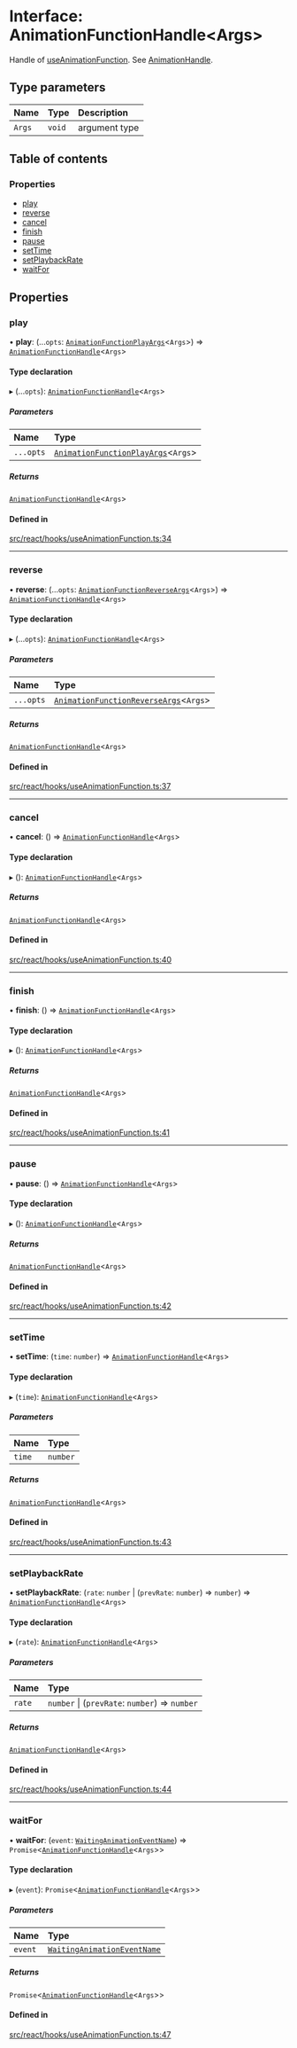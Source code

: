 # Interface: AnimationFunctionHandle<Args\>

Handle of [useAnimationFunction](../API.md#useanimationfunction). See [AnimationHandle](AnimationHandle.md).

## Type parameters

| Name | Type | Description |
| :------ | :------ | :------ |
| `Args` | `void` | argument type |

## Table of contents

### Properties

- [play](AnimationFunctionHandle.md#play)
- [reverse](AnimationFunctionHandle.md#reverse)
- [cancel](AnimationFunctionHandle.md#cancel)
- [finish](AnimationFunctionHandle.md#finish)
- [pause](AnimationFunctionHandle.md#pause)
- [setTime](AnimationFunctionHandle.md#settime)
- [setPlaybackRate](AnimationFunctionHandle.md#setplaybackrate)
- [waitFor](AnimationFunctionHandle.md#waitfor)

## Properties

### play

• **play**: (...`opts`: [`AnimationFunctionPlayArgs`](../API.md#animationfunctionplayargs)<`Args`\>) => [`AnimationFunctionHandle`](AnimationFunctionHandle.md)<`Args`\>

#### Type declaration

▸ (...`opts`): [`AnimationFunctionHandle`](AnimationFunctionHandle.md)<`Args`\>

##### Parameters

| Name | Type |
| :------ | :------ |
| `...opts` | [`AnimationFunctionPlayArgs`](../API.md#animationfunctionplayargs)<`Args`\> |

##### Returns

[`AnimationFunctionHandle`](AnimationFunctionHandle.md)<`Args`\>

#### Defined in

[src/react/hooks/useAnimationFunction.ts:34](https://github.com/inokawa/react-animatable/blob/8ca833b/src/react/hooks/useAnimationFunction.ts#L34)

___

### reverse

• **reverse**: (...`opts`: [`AnimationFunctionReverseArgs`](../API.md#animationfunctionreverseargs)<`Args`\>) => [`AnimationFunctionHandle`](AnimationFunctionHandle.md)<`Args`\>

#### Type declaration

▸ (...`opts`): [`AnimationFunctionHandle`](AnimationFunctionHandle.md)<`Args`\>

##### Parameters

| Name | Type |
| :------ | :------ |
| `...opts` | [`AnimationFunctionReverseArgs`](../API.md#animationfunctionreverseargs)<`Args`\> |

##### Returns

[`AnimationFunctionHandle`](AnimationFunctionHandle.md)<`Args`\>

#### Defined in

[src/react/hooks/useAnimationFunction.ts:37](https://github.com/inokawa/react-animatable/blob/8ca833b/src/react/hooks/useAnimationFunction.ts#L37)

___

### cancel

• **cancel**: () => [`AnimationFunctionHandle`](AnimationFunctionHandle.md)<`Args`\>

#### Type declaration

▸ (): [`AnimationFunctionHandle`](AnimationFunctionHandle.md)<`Args`\>

##### Returns

[`AnimationFunctionHandle`](AnimationFunctionHandle.md)<`Args`\>

#### Defined in

[src/react/hooks/useAnimationFunction.ts:40](https://github.com/inokawa/react-animatable/blob/8ca833b/src/react/hooks/useAnimationFunction.ts#L40)

___

### finish

• **finish**: () => [`AnimationFunctionHandle`](AnimationFunctionHandle.md)<`Args`\>

#### Type declaration

▸ (): [`AnimationFunctionHandle`](AnimationFunctionHandle.md)<`Args`\>

##### Returns

[`AnimationFunctionHandle`](AnimationFunctionHandle.md)<`Args`\>

#### Defined in

[src/react/hooks/useAnimationFunction.ts:41](https://github.com/inokawa/react-animatable/blob/8ca833b/src/react/hooks/useAnimationFunction.ts#L41)

___

### pause

• **pause**: () => [`AnimationFunctionHandle`](AnimationFunctionHandle.md)<`Args`\>

#### Type declaration

▸ (): [`AnimationFunctionHandle`](AnimationFunctionHandle.md)<`Args`\>

##### Returns

[`AnimationFunctionHandle`](AnimationFunctionHandle.md)<`Args`\>

#### Defined in

[src/react/hooks/useAnimationFunction.ts:42](https://github.com/inokawa/react-animatable/blob/8ca833b/src/react/hooks/useAnimationFunction.ts#L42)

___

### setTime

• **setTime**: (`time`: `number`) => [`AnimationFunctionHandle`](AnimationFunctionHandle.md)<`Args`\>

#### Type declaration

▸ (`time`): [`AnimationFunctionHandle`](AnimationFunctionHandle.md)<`Args`\>

##### Parameters

| Name | Type |
| :------ | :------ |
| `time` | `number` |

##### Returns

[`AnimationFunctionHandle`](AnimationFunctionHandle.md)<`Args`\>

#### Defined in

[src/react/hooks/useAnimationFunction.ts:43](https://github.com/inokawa/react-animatable/blob/8ca833b/src/react/hooks/useAnimationFunction.ts#L43)

___

### setPlaybackRate

• **setPlaybackRate**: (`rate`: `number` \| (`prevRate`: `number`) => `number`) => [`AnimationFunctionHandle`](AnimationFunctionHandle.md)<`Args`\>

#### Type declaration

▸ (`rate`): [`AnimationFunctionHandle`](AnimationFunctionHandle.md)<`Args`\>

##### Parameters

| Name | Type |
| :------ | :------ |
| `rate` | `number` \| (`prevRate`: `number`) => `number` |

##### Returns

[`AnimationFunctionHandle`](AnimationFunctionHandle.md)<`Args`\>

#### Defined in

[src/react/hooks/useAnimationFunction.ts:44](https://github.com/inokawa/react-animatable/blob/8ca833b/src/react/hooks/useAnimationFunction.ts#L44)

___

### waitFor

• **waitFor**: (`event`: [`WaitingAnimationEventName`](../API.md#waitinganimationeventname)) => `Promise`<[`AnimationFunctionHandle`](AnimationFunctionHandle.md)<`Args`\>\>

#### Type declaration

▸ (`event`): `Promise`<[`AnimationFunctionHandle`](AnimationFunctionHandle.md)<`Args`\>\>

##### Parameters

| Name | Type |
| :------ | :------ |
| `event` | [`WaitingAnimationEventName`](../API.md#waitinganimationeventname) |

##### Returns

`Promise`<[`AnimationFunctionHandle`](AnimationFunctionHandle.md)<`Args`\>\>

#### Defined in

[src/react/hooks/useAnimationFunction.ts:47](https://github.com/inokawa/react-animatable/blob/8ca833b/src/react/hooks/useAnimationFunction.ts#L47)
